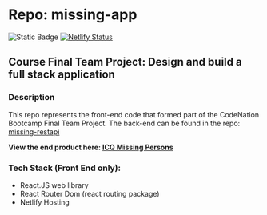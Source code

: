 # Repo: missing-app
![Static Badge](https://img.shields.io/badge/Dev_status-Complete-blue) [![Netlify Status](https://api.netlify.com/api/v1/badges/17cca137-f652-4885-a62b-2a7716d4b14b/deploy-status)](https://app.netlify.com/sites/icq-missing/deploys)

## **Course Final Team Project: Design and build a full stack application**

### Description
This repo represents the front-end code that formed part of the CodeNation Bootcamp Final Team Project. The back-end can be found in the repo: [missing-restapi](https://github.com/jimdavies72/missing-restapi)

**View the end product here: [ICQ Missing Persons](https://icq-missing.netlify.app/)**

### Tech Stack (Front End only):

- React.JS web library
- React Router Dom (react routing package)
- Netlify Hosting

